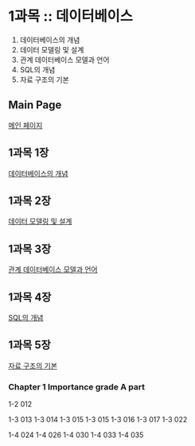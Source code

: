 # 1과목 :: 데이터베이스
1. 데이터베이스의 개념
2. 데이터 모델링 및 설계
3. 관계 데이터베이스 모델과 언어
4. SQL의 개념
5. 자료 구조의 기본


## Main Page
[메인 페이지](https://github.com/JuNijen/Industrial-Engineer-Information-Processing/wiki/0_Main-Page)

## 1과목 1장
[데이터베이스의 개념](https://github.com/JuNijen/Industrial-Engineer-Information-Processing/wiki/1%EA%B3%BC%EB%AA%A9_1%EC%9E%A5_%EB%8D%B0%EC%9D%B4%ED%84%B0%EB%B2%A0%EC%9D%B4%EC%8A%A4%EC%9D%98-%EA%B0%9C%EB%85%90)

## 1과목 2장
[데이터 모델링 및 설계](https://github.com/JuNijen/Industrial-Engineer-Information-Processing/wiki/1%EA%B3%BC%EB%AA%A9_2%EC%9E%A5_%EB%8D%B0%EC%9D%B4%ED%84%B0%EB%AA%A8%EB%8D%B8%EB%A7%81-%EB%B0%8F-%EC%84%A4%EA%B3%84)

## 1과목 3장
[관계 데이터베이스 모델과 언어](https://github.com/JuNijen/Industrial-Engineer-Information-Processing/wiki/1%EA%B3%BC%EB%AA%A9_3%EC%9E%A5_%EA%B4%80%EA%B3%84-%EB%8D%B0%EC%9D%B4%ED%84%B0%EB%B2%A0%EC%9D%B4%EC%8A%A4-%EB%AA%A8%EB%8D%B8%EA%B3%BC-%EC%96%B8%EC%96%B4)

## 1과목 4장
[SQL의 개념](https://github.com/JuNijen/Industrial-Engineer-Information-Processing/wiki/1%EA%B3%BC%EB%AA%A9_4%EC%9E%A5-SQL%EC%9D%98-%EA%B0%9C%EB%85%90)

## 1과목 5장
[자료 구조의 기본](https://github.com/JuNijen/Industrial-Engineer-Information-Processing/wiki/1%EA%B3%BC%EB%AA%A9_5%EC%9E%A5-%EC%9E%90%EB%A3%8C-%EA%B5%AC%EC%A1%B0%EC%9D%98-%EA%B8%B0%EB%B3%B8)


### Chapter 1 Importance grade A part
1-2 012

1-3 013
1-3 014
1-3 015
1-3 015
1-3 016
1-3 017
1-3 022

1-4 024
1-4 026
1-4 030
1-4 033
1-4 035